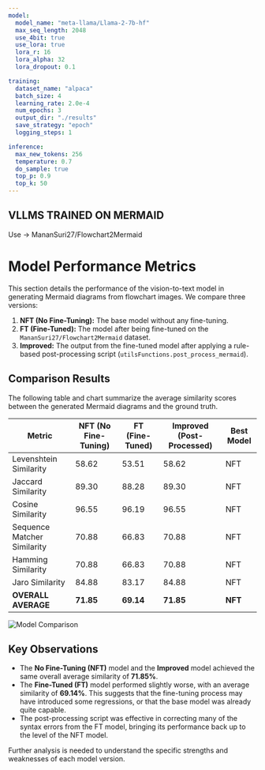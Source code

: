 ```yaml
---
model:
  model_name: "meta-llama/Llama-2-7b-hf"
  max_seq_length: 2048
  use_4bit: true
  use_lora: true
  lora_r: 16
  lora_alpha: 32
  lora_dropout: 0.1

training:
  dataset_name: "alpaca"
  batch_size: 4
  learning_rate: 2.0e-4
  num_epochs: 3
  output_dir: "./results"
  save_strategy: "epoch"
  logging_steps: 1

inference:
  max_new_tokens: 256
  temperature: 0.7
  do_sample: true
  top_p: 0.9
  top_k: 50
---
```



## VLLMS TRAINED ON MERMAID

Use -> MananSuri27/Flowchart2Mermaid
# Model Performance Metrics

This section details the performance of the vision-to-text model in generating Mermaid diagrams from flowchart images. We compare three versions:

1.  **NFT (No Fine-Tuning):** The base model without any fine-tuning.
2.  **FT (Fine-Tuned):** The model after being fine-tuned on the `MananSuri27/Flowchart2Mermaid` dataset.
3.  **Improved:** The output from the fine-tuned model after applying a rule-based post-processing script (`utilsFunctions.post_process_mermaid`).

## Comparison Results

The following table and chart summarize the average similarity scores between the generated Mermaid diagrams and the ground truth.

| Metric                      | NFT (No Fine-Tuning) | FT (Fine-Tuned) | Improved (Post-Processed) | Best Model |
| --------------------------- | -------------------- | --------------- | ------------------------- | ---------- |
| Levenshtein Similarity      | 58.62                | 53.51           | 58.62                     | NFT        |
| Jaccard Similarity          | 89.30                | 88.28           | 89.30                     | NFT        |
| Cosine Similarity           | 96.55                | 96.19           | 96.55                     | NFT        |
| Sequence Matcher Similarity | 70.88                | 66.83           | 70.88                     | NFT        |
| Hamming Similarity          | 70.88                | 66.83           | 70.88                     | NFT        |
| Jaro Similarity             | 84.88                | 83.17           | 84.88                     | NFT        |
| **OVERALL AVERAGE**         | **71.85**            | **69.14**       | **71.85**                 | **NFT**    |

![Model Comparison](comparison_with_improved.png)

## Key Observations

-   The **No Fine-Tuning (NFT)** model and the **Improved** model achieved the same overall average similarity of **71.85%**.
-   The **Fine-Tuned (FT)** model performed slightly worse, with an average similarity of **69.14%**. This suggests that the fine-tuning process may have introduced some regressions, or that the base model was already quite capable.
-   The post-processing script was effective in correcting many of the syntax errors from the FT model, bringing its performance back up to the level of the NFT model.

Further analysis is needed to understand the specific strengths and weaknesses of each model version.

